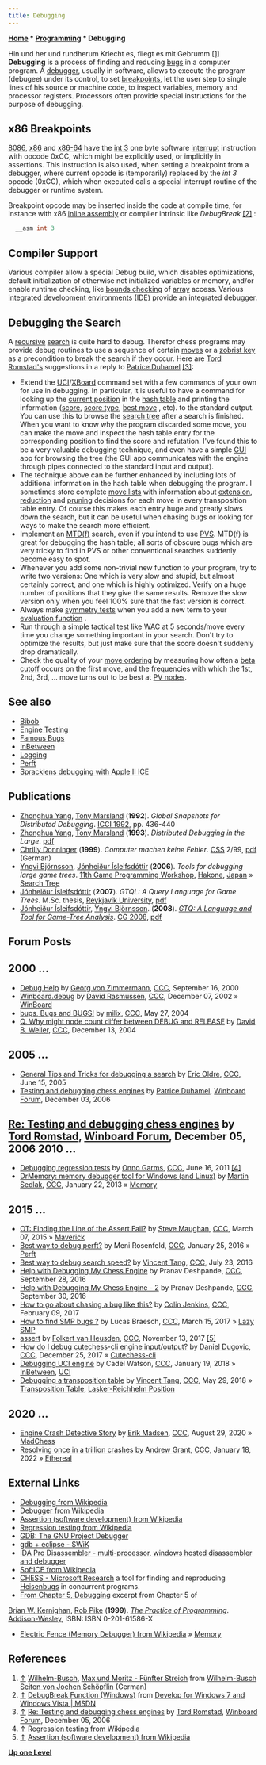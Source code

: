 ```yaml
---
title: Debugging
---
```

**[Home](Home "Home") * [Programming](Programming "Programming") * Debugging**

[](http://www.wilhelm-busch-seiten.de/werke/maxundmoritz/streich5.html) Hin und her und rundherum
Kriecht es, fliegt es mit Gebrumm <a id="cite-note-1" href="#cite-ref-1">[1]</a>
**Debugging** is a process of finding and reducing [bugs](Engine_Testing#bugs "Engine Testing") in a computer program. A [debugger](https://en.wikipedia.org/wiki/Debugger), usually in software, allows to execute the program (debugee) under its control, to set [breakpoints](https://en.wikipedia.org/wiki/Breakpoint), let the user step to single lines of his source or machine code, to inspect variables, memory and processor registers. Processors often provide special instructions for the purpose of debugging.

## x86 Breakpoints

[8086](8086 "8086"), [x86](X86 "X86") and [x86-64](X86-64 "X86-64") have the [int 3](https://en.wikipedia.org/wiki/INT_%28x86_instruction%29#INT_3) one byte software [interrupt](https://en.wikipedia.org/wiki/Interrupt) instruction with opcode 0xCC, which might be explicitly used, or implicitly in assertions. This instruction is also used, when setting a breakpoint from a debugger, where current opcode is (temporarily) replaced by the *int 3* opcode (0xCC), which when executed calls a special interrupt routine of the debugger or runtime system.

Breakpoint opcode may be inserted inside the code at compile time, for instance with x86 [inline assembly](Assembly#InlineAssembly "Assembly") or compiler intrinsic like *DebugBreak* <a id="cite-note-2" href="#cite-ref-2">[2]</a> :

```C++
  __asm int 3

```

## Compiler Support

Various compiler allow a special Debug build, which disables optimizations, default initialization of otherwise not initialized variables or memory, and/or enable runtime checking, like [bounds checking](https://en.wikipedia.org/wiki/Bounds_checking) of [array](Array "Array") access. Various [integrated development environments](https://en.wikipedia.org/wiki/Integrated_development_environment) (IDE) provide an integrated debugger.

## Debugging the Search

A [recursive](Recursion "Recursion") [search](Search "Search") is quite hard to debug. Therefor chess programs may provide debug routines to use a sequence of certain [moves](Moves "Moves") or a [zobrist key](Zobrist_Hashing "Zobrist Hashing") as a precondition to break the search if they occur. Here are [Tord Romstad's](Tord_Romstad "Tord Romstad") suggestions in a reply to [Patrice Duhamel](Patrice_Duhamel "Patrice Duhamel") <a id="cite-note-3" href="#cite-ref-3">[3]</a>:

- Extend the [UCI](UCI "UCI")/[XBoard](XBoard "XBoard") command set with a few commands of your own for use in debugging. In particular, it is useful to have a command for looking up the [current position](Root "Root") in the [hash table](Transposition_Table "Transposition Table") and printing the information ([score](Score "Score"), [score type](Score#Type "Score"), [best move](Best_Move "Best Move") , etc). to the standard output. You can use this to browse the [search tree](Search_Tree "Search Tree") after a search is finished. When you want to know why the program discarded some move, you can make the move and inspect the hash table entry for the corresponding position to find the score and refutation. I've found this to be a very valuable debugging technique, and even have a simple [GUI](GUI "GUI") app for browsing the tree (the GUI app communicates with the engine through pipes connected to the standard input and output).
- The technique above can be further enhanced by including lots of additional information in the hash table when debugging the program. I sometimes store complete [move lists](Move_List "Move List") with information about [extension](Extensions "Extensions"), [reduction](Reductions "Reductions") and [pruning](Pruning "Pruning") decisions for each move in every transposition table entry. Of course this makes each entry huge and greatly slows down the search, but it can be useful when chasing bugs or looking for ways to make the search more efficient.
- Implement an [MTD(f)](</MTD(f)> "MTD(f)") search, even if you intend to use [PVS](Principal_Variation_Search "Principal Variation Search"). MTD(f) is great for debugging the hash table; all sorts of obscure bugs which are very tricky to find in PVS or other conventional searches suddenly become easy to spot.
- Whenever you add some non-trivial new function to your program, try to write two versions: One which is very slow and stupid, but almost certainly correct, and one which is highly optimized. Verify on a huge number of positions that they give the same results. Remove the slow version only when you feel 100% sure that the fast version is correct.
- Always make [symmetry tests](Color_Flipping#Debugging "Color Flipping") when you add a new term to your [evaluation function](Evaluation_Function "Evaluation Function") .
- Run through a simple tactical test like [WAC](Win_at_Chess "Win at Chess") at 5 seconds/move every time you change something important in your search. Don't try to optimize the results, but just make sure that the score doesn't suddenly drop dramatically.
- Check the quality of your [move ordering](Move_Ordering "Move Ordering") by measuring how often a [beta cutoff](Beta-Cutoff "Beta-Cutoff") occurs on the first move, and the frequencies with which the 1st, 2nd, 3rd, ... move turns out to be best at [PV nodes](Node_Types#pv-node "Node Types").

## See also

- [Bibob](Bibob "Bibob")
- [Engine Testing](Engine_Testing "Engine Testing")
- [Famous Bugs](Engine_Testing#bugs "Engine Testing")
- [InBetween](InBetween "InBetween")
- [Logging](Logging "Logging")
- [Perft](Perft "Perft")
- [Spracklens debugging with Apple II ICE](Fidelity_Electronics#SpracklensAppleICE "Fidelity Electronics")

## Publications

- [Zhonghua Yang](index.php?title=Zhonghua_Yang&action=edit&redlink=1 "Zhonghua Yang (page does not exist)"), [Tony Marsland](Tony_Marsland "Tony Marsland") (**1992**). *Global Snapshots for Distributed Debugging*. [ICCI 1992](http://www.informatik.uni-trier.de/~ley/db/conf/icci/icci1992.html#YangM92), pp. 436-440
- [Zhonghua Yang](index.php?title=Zhonghua_Yang&action=edit&redlink=1 "Zhonghua Yang (page does not exist)"), [Tony Marsland](Tony_Marsland "Tony Marsland") (**1993**). *Distributed Debugging in the Large*. [pdf](http://webdocs.cs.ualberta.ca/~tony/RecentPapers/acsc17.pdf)
- [Chrilly Donninger](Chrilly_Donninger "Chrilly Donninger") (**1999**). *Computer machen keine Fehler*. [CSS](Computerschach_und_Spiele "Computerschach und Spiele") 2/99, [pdf](http://www.mustrum.de/chrilly/keine_fehler.pdf) (German)
- [Yngvi Björnsson](Yngvi_Bj%C3%B6rnsson "Yngvi Björnsson"), [Jónheiður Ísleifsdóttir](J%C3%B3nhei%C3%B0ur_%C3%8Dsleifsd%C3%B3ttir "Jónheiður Ísleifsdóttir") (**2006**). *Tools for debugging large game trees*. [11th Game Programming Workshop](http://www.computer-shogi.org/gpw/gpw11_e.html), [Hakone](https://en.wikipedia.org/wiki/Hakone,_Kanagawa), [Japan](https://en.wikipedia.org/wiki/Japan) » [Search Tree](Search_Tree "Search Tree")
- [Jónheiður Ísleifsdóttir](J%C3%B3nhei%C3%B0ur_%C3%8Dsleifsd%C3%B3ttir "Jónheiður Ísleifsdóttir") (**2007**). *GTQL: A Query Language for Game Trees*. M.Sc. thesis, [Reykjavík University](https://en.wikipedia.org/wiki/Reykjav%C3%ADk_University), [pdf](http://www.ru.is/lisalib/getfile.aspx?itemid=9655)
- [Jónheiður Ísleifsdóttir](J%C3%B3nhei%C3%B0ur_%C3%8Dsleifsd%C3%B3ttir "Jónheiður Ísleifsdóttir"), [Yngvi Björnsson](Yngvi_Bj%C3%B6rnsson "Yngvi Björnsson"). (**2008**). *[GTQ: A Language and Tool for Game-Tree Analysis](http://link.springer.com/chapter/10.1007/978-3-540-87608-3_20)*. [CG 2008](CG_2008 "CG 2008"), [pdf](http://www.ru.is/faculty/yngvi/pdf/IsleifsdottirB08.pdf)

## Forum Posts

## 2000 ...

- [Debug Help](https://www.stmintz.com/ccc/index.php?id=129676) by [Georg von Zimmermann](Georg_von_Zimmermann "Georg von Zimmermann"), [CCC](CCC "CCC"), September 16, 2000
- [Winboard.debug](https://www.stmintz.com/ccc/index.php?id=269311) by [David Rasmussen](David_Rasmussen "David Rasmussen"), [CCC](CCC "CCC"), December 07, 2002 » [WinBoard](WinBoard "WinBoard")
- [bugs, Bugs and BUGS!](https://www.stmintz.com/ccc/index.php?id=367469) by [milix](Anastasios_Milikas "Anastasios Milikas"), [CCC](CCC "CCC"), May 27, 2004
- [Q. Why might node count differ between DEBUG and RELEASE](https://www.stmintz.com/ccc/index.php?id=400603) by [David B. Weller](David_B._Weller "David B. Weller"), [CCC](CCC "CCC"), December 13, 2004

## 2005 ...

- [General Tips and Tricks for debugging a search](https://www.stmintz.com/ccc/index.php?id=431392) by [Eric Oldre](Eric_Oldre "Eric Oldre"), [CCC](CCC "CCC"), June 15, 2005
- [Testing and debugging chess engines](http://www.open-aurec.com/wbforum/viewtopic.php?f=4&t=5955) by [Patrice Duhamel](Patrice_Duhamel "Patrice Duhamel"), [Winboard Forum](Computer_Chess_Forums "Computer Chess Forums"), December 03, 2006

## [Re: Testing and debugging chess engines](http://www.open-aurec.com/wbforum/viewtopic.php?f=4&t=5955&start=5) by [Tord Romstad](Tord_Romstad "Tord Romstad"), [Winboard Forum](Computer_Chess_Forums "Computer Chess Forums"), December 05, 2006 2010 ...

- [Debugging regression tests](http://www.talkchess.com/forum/viewtopic.php?t=39390) by [Onno Garms](Onno_Garms "Onno Garms"), [CCC](CCC "CCC"), June 16, 2011 <a id="cite-note-4" href="#cite-ref-4">[4]</a>
- [DrMemory: memory debugger tool for Windows (and Linux)](http://www.talkchess.com/forum/viewtopic.php?t=46968) by [Martin Sedlak](Martin_Sedlak "Martin Sedlak"), [CCC](CCC "CCC"), January 22, 2013 » [Memory](Memory "Memory")

## 2015 ...

- [OT: Finding the Line of the Assert Fail?](http://www.talkchess.com/forum/viewtopic.php?t=55578) by [Steve Maughan](Steve_Maughan "Steve Maughan"), [CCC](CCC "CCC"), March 07, 2015 » [Maverick](Maverick "Maverick")
- [Best way to debug perft?](http://www.talkchess.com/forum/viewtopic.php?t=59046) by Meni Rosenfeld, [CCC](CCC "CCC"), January 25, 2016 » [Perft](Perft "Perft")
- [Best way to debug search speed?](http://www.talkchess.com/forum3/viewtopic.php?f=7&t=60912) by [Vincent Tang](Vincent_Tang "Vincent Tang"), [CCC](CCC "CCC"), July 23, 2016
- [Help with Debugging My Chess Engine](http://www.talkchess.com/forum/viewtopic.php?t=61551) by Pranav Deshpande, [CCC](CCC "CCC"), September 28, 2016
- [Help with Debugging My Chess Engine - 2](http://www.talkchess.com/forum/viewtopic.php?t=61565) by Pranav Deshpande, [CCC](CCC "CCC"), September 30, 2016
- [How to go about chasing a bug like this?](http://www.talkchess.com/forum/viewtopic.php?t=63119) by [Colin Jenkins](Colin_Jenkins "Colin Jenkins"), [CCC](CCC "CCC"), February 09, 2017
- [How to find SMP bugs ?](http://www.talkchess.com/forum/viewtopic.php?t=63454) by Lucas Braesch, [CCC](CCC "CCC"), March 15, 2017 » [Lazy SMP](Lazy_SMP "Lazy SMP")
- [assert](http://www.talkchess.com/forum/viewtopic.php?t=65712) by [Folkert van Heusden](Folkert_van_Heusden "Folkert van Heusden"), [CCC](CCC "CCC"), November 13, 2017 <a id="cite-note-5" href="#cite-ref-5">[5]</a>
- [How do I debug cutechess-cli engine input/output?](http://www.talkchess.com/forum/viewtopic.php?t=66124) by [Daniel Dugovic](index.php?title=Daniel_Dugovic&action=edit&redlink=1 "Daniel Dugovic (page does not exist)"), [CCC](CCC "CCC"), December 25, 2017 » [Cutechess-cli](Cutechess-cli "Cutechess-cli")
- [Debugging UCI engine](http://www.talkchess.com/forum/viewtopic.php?t=66366) by Cadel Watson, [CCC](CCC "CCC"), January 19, 2018 » [InBetween](InBetween "InBetween"), [UCI](UCI "UCI")
- [Debugging a transposition table](http://www.talkchess.com/forum3/viewtopic.php?f=7&t=67599) by [Vincent Tang](Vincent_Tang "Vincent Tang"), [CCC](CCC "CCC"), May 29, 2018 » [Transposition Table](Transposition_Table "Transposition Table"), [Lasker-Reichhelm Position](Lasker-Reichhelm_Position "Lasker-Reichhelm Position")

## 2020 ...

- [Engine Crash Detective Story](http://www.talkchess.com/forum3/viewtopic.php?f=7&t=74931) by [Erik Madsen](Erik_Madsen "Erik Madsen"), [CCC](CCC "CCC"), August 29, 2020 » [MadChess](MadChess "MadChess")
- [Resolving once in a trillion crashes](https://www.talkchess.com/forum3/viewtopic.php?f=7&t=79160) by [Andrew Grant](Andrew_Grant "Andrew Grant"), [CCC](CCC "CCC"), January 18, 2022 » [Ethereal](Ethereal "Ethereal")

## External Links

- [Debugging from Wikipedia](https://en.wikipedia.org/wiki/Debug)
- [Debugger from Wikipedia](https://en.wikipedia.org/wiki/Debugger)
- [Assertion (software development) from Wikipedia](<https://en.wikipedia.org/wiki/Assertion_(software_development)>)
- [Regression testing from Wikipedia](https://en.wikipedia.org/wiki/Regression_testing)
- [GDB: The GNU Project Debugger](http://www.gnu.org/software/gdb/)
- [gdb + eclipse - SWiK](http://swik.net/gdb+eclipse)
- [IDA Pro Disassembler - multi-processor, windows hosted disassembler and debugger](http://www.hex-rays.com/idapro/)
- [SoftICE from Wikipedia](https://en.wikipedia.org/wiki/SoftICE)
- [CHESS - Microsoft Research](http://research.microsoft.com/en-us/projects/chess/) a tool for finding and reproducing [Heisenbugs](https://en.wikipedia.org/wiki/Unusual_software_bug) in concurrent programs.
- [From Chapter 5, Debugging](http://cm.bell-labs.com/cm/cs/tpop/debugging.html) excerpt from Chapter 5 of

[Brian W. Kernighan](https://en.wikipedia.org/wiki/Brian_Kernighan), [Rob Pike](https://en.wikipedia.org/wiki/Rob_Pike) (**1999**). *[The Practice of Programming](https://en.wikipedia.org/wiki/The_Practice_of_Programming)*. [Addison-Wesley](https://en.wikipedia.org/wiki/Addison-Wesley), ISBN: ISBN 0-201-61586-X

- [Electric Fence (Memory Debugger) from Wikipedia](https://en.wikipedia.org/wiki/Electric_Fence) » [Memory](Memory "Memory")

## References

1. <a id="cite-ref-1" href="#cite-note-1">↑</a> [Wilhelm-Busch](https://en.wikipedia.org/wiki/Wilhelm_Busch), [Max und Moritz - Fünfter Streich](http://www.wilhelm-busch-seiten.de/werke/maxundmoritz/streich5.html) from [Wilhelm-Busch Seiten von Jochen Schöpflin](http://www.wilhelm-busch-seiten.de/index.html) (German)
1. <a id="cite-ref-2" href="#cite-note-2">↑</a> [DebugBreak Function (Windows)](http://msdn.microsoft.com/en-us/library/ms679297%28VS.85%29.aspx) from [Develop for Windows 7 and Windows Vista | MSDN](http://msdn.microsoft.com/en-us/default.aspx)
1. <a id="cite-ref-3" href="#cite-note-3">↑</a>  [Re: Testing and debugging chess engines](http://www.open-aurec.com/wbforum/viewtopic.php?f=4&t=5955&start=5) by [Tord Romstad](Tord_Romstad "Tord Romstad"), [Winboard Forum](Computer_Chess_Forums "Computer Chess Forums"), December 05, 2006
1. <a id="cite-ref-4" href="#cite-note-4">↑</a> [Regression testing from Wikipedia](https://en.wikipedia.org/wiki/Regression_testing)
1. <a id="cite-ref-5" href="#cite-note-5">↑</a> [Assertion (software development) from Wikipedia](<https://en.wikipedia.org/wiki/Assertion_(software_development)>)

**[Up one Level](Programming "Programming")**

